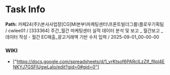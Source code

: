 # Task Info

**Path:** 카페24(주)\본사사업장\[CG]MI본부\마케팅센터\프론트빌더그룹\플로우기획팀 / cwlee01 / [333364] 주간_월간 마케팅센터 실적 데이터 분석 및 보고 _ 월간보고 _ 데이터 작성 - 월간 EC매출_광고거래액 기반 수치 입력 / 2025-09-01_00-00-00

### WIKI
- ["https://docs.google.com/spreadsheets/d/1_vrKtsof6PARclLzZIf_flIpl4ENKYJ7GSFlUgwLalo/edit?gid=0#gid=0"]

